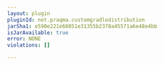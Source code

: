 ```yaml
---
layout: plugin
pluginId: net.praqma.customgradledistribution
jarSha1: e590e221e60851e31355b2378a45571a6e48e4bb
isJarAvailable: true
error: NONE
violations: []

---
```

